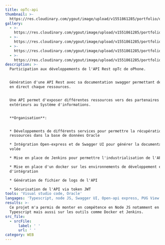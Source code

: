 ```yaml
---
title: opTc-api
thumbnail: >-
  https://res.cloudinary.com/ygout/image/upload/v1551861285/portfolio/optc-api/Capture2.jpg
gallery:
  - >-
    https://res.cloudinary.com/ygout/image/upload/v1551861285/portfolio/optc-api/Capture2.jpg
  - >-
    https://res.cloudinary.com/ygout/image/upload/v1551861285/portfolio/optc-api/Capture.jpg
  - >-
    https://res.cloudinary.com/ygout/image/upload/v1551861285/portfolio/optc-api/Capture3.jpg
  - >-
    https://res.cloudinary.com/ygout/image/upload/v1551861285/portfolio/optc-api/Capture4.jpg
description: >-
  Participation aux développements de l'API Rest opTc de oPhone.


  Génération d'une API Rest avec sa documentation swagger permettant de tester
  en direct chaque ressources.


  Une API permet d'exposer différentes ressources vers des partenaires
  extérieurs au Système d'informations.


  **Organisation**: 


  * Développements de différents services pour permettre la récupération de
  ressources dans la base de données Oracle

  * Intégration Open-express et de Swagger UI pour générer la documentation à la
  volée

  * Mise en place de Jenkins pour permettre l'industrialisation de l'API

  * Mise en place d'un docker sur les environnements de développement et
  d'intégration

  * Génération de fichier de logs de l'API

  * Sécurisation de l'API via token JWT
tools: 'Visual studio code, Oracle'
langages: 'Typescript, node JS, Swagger UI, Open-api express, PUG View'
results: >-
  Ce projet m'a permis de monter en compétence en Node JS notamment en
  Typescript mais aussi sur les outils comme Docker et Jenkins.
src_file:
  - srcFile:
      label: ' '
      url: ' '
category: WEB
---
```


